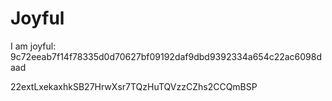 # Joyful

I am joyful: 9c72eeab7f14f78335d0d70627bf09192daf9dbd9392334a654c22ac6098daad


22extLxekaxhkSB27HrwXsr7TQzHuTQVzzCZhs2CCQmBSP